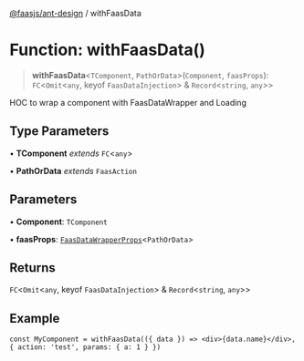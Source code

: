 [@faasjs/ant-design](../README.md) / withFaasData

# Function: withFaasData()

> **withFaasData**\<`TComponent`, `PathOrData`\>(`Component`, `faasProps`): `FC`\<`Omit`\<`any`, keyof `FaasDataInjection`\> & `Record`\<`string`, `any`\>\>

HOC to wrap a component with FaasDataWrapper and Loading

## Type Parameters

• **TComponent** *extends* `FC`\<`any`\>

• **PathOrData** *extends* `FaasAction`

## Parameters

• **Component**: `TComponent`

• **faasProps**: [`FaasDataWrapperProps`](../interfaces/FaasDataWrapperProps.md)\<`PathOrData`\>

## Returns

`FC`\<`Omit`\<`any`, keyof `FaasDataInjection`\> & `Record`\<`string`, `any`\>\>

## Example

```tsx
const MyComponent = withFaasData(({ data }) => <div>{data.name}</div>, { action: 'test', params: { a: 1 } })
```

